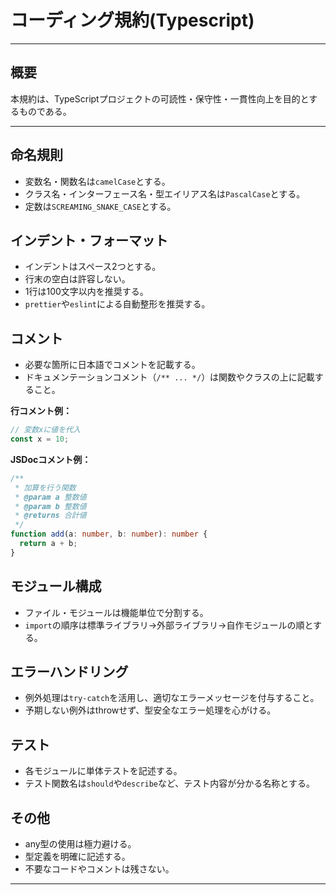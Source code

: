 # コーディング規約(Typescript)

---

## 概要

本規約は、TypeScriptプロジェクトの可読性・保守性・一貫性向上を目的とするものである。

---

## 命名規則

- 変数名・関数名は`camelCase`とする。
- クラス名・インターフェース名・型エイリアス名は`PascalCase`とする。
- 定数は`SCREAMING_SNAKE_CASE`とする。

## インデント・フォーマット

- インデントはスペース2つとする。
- 行末の空白は許容しない。
- 1行は100文字以内を推奨する。
- `prettier`や`eslint`による自動整形を推奨する。

## コメント

- 必要な箇所に日本語でコメントを記載する。
- ドキュメンテーションコメント（`/** ... */`）は関数やクラスの上に記載すること。

**行コメント例：**
```typescript
// 変数xに値を代入
const x = 10;
```

**JSDocコメント例：**
```typescript
/**
 * 加算を行う関数
 * @param a 整数値
 * @param b 整数値
 * @returns 合計値
 */
function add(a: number, b: number): number {
  return a + b;
}
```

## モジュール構成

- ファイル・モジュールは機能単位で分割する。
- `import`の順序は標準ライブラリ→外部ライブラリ→自作モジュールの順とする。

## エラーハンドリング

- 例外処理は`try-catch`を活用し、適切なエラーメッセージを付与すること。
- 予期しない例外はthrowせず、型安全なエラー処理を心がける。

## テスト

- 各モジュールに単体テストを記述する。
- テスト関数名は`should`や`describe`など、テスト内容が分かる名称とする。

## その他

- any型の使用は極力避ける。
- 型定義を明確に記述する。
- 不要なコードやコメントは残さない。

---